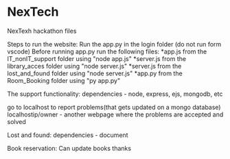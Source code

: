 # NexTech
NexTexh hackathon files

Steps to run the website:
Run the app.py in the login folder (do not run form vscode)
Before running app.py run the following files:
*app.js from the IT_nonIT_support folder using "node app.js"
*server.js from the library_acces folder using "node server.js"
*server.js from the lost_and_found folder using "node server.js"
*app.py from the Room_Booking folder using "py app.py"

The support functionality:
dependencies - node, express, ejs, mongodb, etc

go to localhost to report problems(that gets updated on a mongo database)
localhostip/owner - another webpage where the problems are accepted and solved

Lost and found:
dependencies - document

Book reservation:
Can update books
thanks